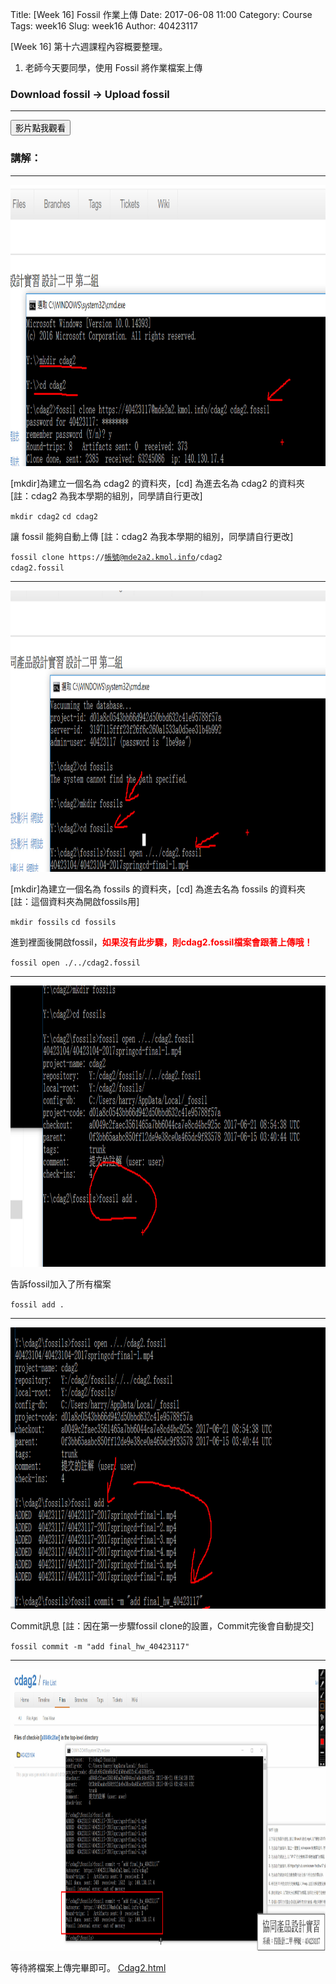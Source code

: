 Title: [Week 16] Fossil 作業上傳
Date: 2017-06-08 11:00
Category: Course
Tags: week16
Slug: week16
Author: 40423117

[Week 16] 第十六週課程內容概要整理。

1. 老師今天要同學，使用 Fossil 將作業檔案上傳

<!-- PELICAN_END_SUMMARY -->
</hr>

### Download fossil →  Upload fossil
<hr/>

<button onClick="lity('https://www.youtube.com/embed/8_40JZBbh_w?rel=0')"><span class="glyphicon glyphicon-facetime-video"></span> 影片點我觀看 </button>


### 講解：
<hr/>

<img src="./../final/7/1.JPG" height="450px">

[mkdir]為建立一個名為 cdag2 的資料夾，[cd] 為進去名為 cdag2 的資料夾  [註：cdag2 為我本學期的組別，同學請自行更改]

<code>mkdir cdag2</code>  <code>cd cdag2</code> 

讓 fossil 能夠自動上傳 [註：cdag2 為我本學期的組別，同學請自行更改]

<code>fossil clone https://帳號@mde2a2.kmol.info/cdag2 cdag2.fossil</code> 

<hr/>
<img src="./../final/7/2.JPG" height="450px">

[mkdir]為建立一個名為 fossils 的資料夾，[cd] 為進去名為 fossils 的資料夾  [註：這個資料夾為開啟fossils用]

<code>mkdir fossils</code>  <code>cd fossils</code> 

進到裡面後開啟fossil，<b><font color="#FF0000">如果沒有此步驟，則cdag2.fossil檔案會跟著上傳哦！</font></b>

<code>fossil open ./../cdag2.fossil</code> 

<hr/>
<img src="./../final/7/3.JPG" height="450px">

告訴fossil加入了所有檔案

<code>fossil add .</code> 

<hr/>
<img src="./../final/7/4.JPG" height="450px">

Commit訊息  [註：因在第一步驟fossil clone的設置，Commit完後會自動提交]

<code>fossil commit -m "add final_hw_40423117"</code> 

<hr/>
<img src="./../final/7/5.JPG" height="450px">

等待將檔案上傳完畢即可。  [Cdag2.html](https://mde2a2.kmol.info/cdag2/home)

